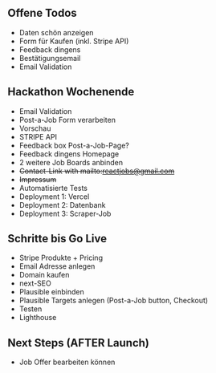 ## Offene Todos

- Daten schön anzeigen
- Form für Kaufen (inkl. Stripe API)
- Feedback dingens
- Bestätigungsemail
- Email Validation

## Hackathon Wochenende

- Email Validation
- Post-a-Job Form verarbeiten
- Vorschau
- STRIPE API
- Feedback box Post-a-Job-Page?
- Feedback dingens Homepage
- 2 weitere Job Boards anbinden
- ~~Contact-Link with mailto:reactjobs@gmail.com~~
- ~~Impressum~~
- Automatisierte Tests
- Deployment 1: Vercel
- Deployment 2: Datenbank
- Deployment 3: Scraper-Job

## Schritte bis Go Live

- Stripe Produkte + Pricing
- Email Adresse anlegen
- Domain kaufen
- next-SEO
- Plausible einbinden
- Plausible Targets anlegen (Post-a-Job button, Checkout)
- Testen
- Lighthouse

## Next Steps (AFTER Launch)

- Job Offer bearbeiten können
